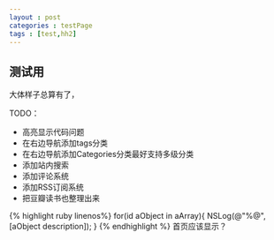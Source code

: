 ```yaml
---
layout : post
categories : testPage
tags : [test,hh2]
---
```


## 测试用   

大体样子总算有了，

TODO：  
* 高亮显示代码问题   
* 在右边导航添加tags分类   
* 在右边导航添加Categories分类最好支持多级分类   
* 添加站内搜索   
* 添加评论系统   
* 添加RSS订阅系统   
* 把豆瓣读书也整理出来   

{% highlight ruby linenos%}
for(id aObject in aArray){
	NSLog(@"%@",[aObject description]);
}
{% endhighlight %}
首页应该显示？

